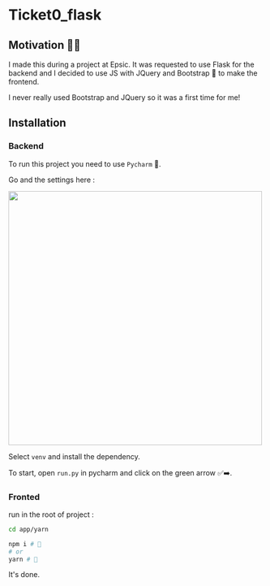 # Ticket0_flask

## Motivation 🏃‍♂️

I made this during a project at Epsic.
It was requested to use Flask for the backend and I decided to use JS with JQuery and Bootstrap 🍓 to make the frontend.

I never really used Bootstrap and JQuery so it was a first time for me!

## Installation

### Backend

To run this project you need to use `Pycharm` 🐍.

Go and the settings here :

<img width="500" src="https://i.imgur.com/H6xm15r.png" />

Select `venv` and install the dependency.

To start, open `run.py` in pycharm and click on the green arrow ✅➡️.

### Fronted

run in the root of project :
```bash
cd app/yarn

npm i # 🔆 
# or
yarn # 🐳 
```
It's done.
